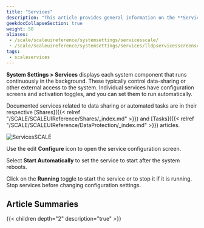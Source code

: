 ```yaml
---
title: "Services"
description: "This article provides general information on the **Services** screen, and a summary of each indiviual service article in the Services area."
geekdocCollapseSection: true
weight: 50
aliases: 
 - /scale/scaleuireference/systemsettings/servicesscale/
 - /scale/scaleuireference/systemsettings/services/lldpservicesscreenscale/
tags:
 - scaleservices
---
```



**System Settings > Services** displays each system component that runs continuously in the background. These typically control data-sharing or other external access to the system. Individual services have configuration screens and activation toggles, and you can set them to run automatically.

Documented services related to data sharing or automated tasks are in their respective [Shares]({{< relref "/SCALE/SCALEUIReference/Shares/_index.md" >}}) and [Tasks]({{< relref "/SCALE/SCALEUIReference/DataProtection/_index.md" >}}) articles.

![ServicesSCALE](/images/SCALE/ServicesSCALE.png "SCALE Service Screen")

Use the <span class="material-icons">edit</span> **Configure** icon to open the service configuration screen.

Select **Start Automatically** to set the service to start after the system reboots.

Click on the **Running** toggle to start the service or to stop it if it is running. Stop services before changing configuration settings.

## Article Summaries

{{< children depth="2" description="true" >}}
